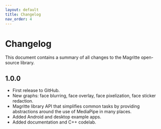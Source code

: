 ```yaml
---
layout: default
title: Changelog
nav_order: 4
---
```


# Changelog

This document contains a summary of all changes to the Magritte open-source
library.

## 1.0.0

*   First release to GitHub.
*   New graphs: face blurring, face overlay, face pixelization, face sticker
    redaction.
*   Magritte library API that simplifies common tasks by providing abstractions
    around the use of MediaPipe in many places.
*   Added Android and desktop example apps.
*   Added documentation and C++ codelab.
